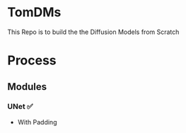 # TomDMs
This Repo is to build the the Diffusion Models from Scratch

# Process
## Modules
### UNet ✅
- With Padding
